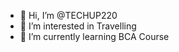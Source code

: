 - 👋 Hi, I’m @TECHUP220
- 👀 I’m interested in Travelling 
- 🌱 I’m currently learning BCA Course 


<!---
TECHUP220/TECHUP220 is a ✨ special ✨ repository because its `README.md` (this file) appears on your GitHub profile.
You can click the Preview link to take a look at your changes.
--->
